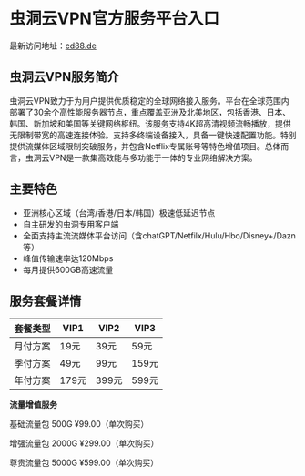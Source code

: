 # 虫洞云VPN官方服务平台入口

最新访问地址：[cd88.de](https://url.gogogomiao.one/QYTN)

## 虫洞云VPN服务简介

虫洞云VPN致力于为用户提供优质稳定的全球网络接入服务。平台在全球范围内部署了30余个高性能服务器节点，重点覆盖亚洲及北美地区，包括香港、日本、韩国、新加坡和美国等关键网络枢纽。该服务支持4K超高清视频流畅播放，提供无限制带宽的高速连接体验。支持多终端设备接入，具备一键快速配置功能。特别提供流媒体区域限制突破服务，并包含Netflix专属账号等特色增值项目。总体而言，虫洞云VPN是一款集高效能与多功能于一体的专业网络解决方案。

## 主要特色

* 亚洲核心区域（台湾/香港/日本/韩国）极速低延迟节点
* 自主研发的虫洞专用客户端
* 全面支持主流流媒体平台访问（含chatGPT/Netfilx/Hulu/Hbo/Disney+/Dazn等）
* 峰值传输速率达120Mbps
* 每月提供600GB高速流量

## 服务套餐详情

|套餐类型|VIP1|VIP2|VIP3|
|--------|----|----|----|
|月付方案|19元|39元|59元|
|季付方案|49元|99元|159元|
|年付方案|179元|399元|599元|

**流量增值服务**

基础流量包 500G ¥99.00（单次购买）

增强流量包 2000G ¥299.00（单次购买）

尊贵流量包 5000G ¥599.00（单次购买）
